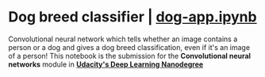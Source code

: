 # Dog breed classifier | [dog-app.ipynb](https://github.com/josh31416/dog-breed-classifier/blob/main/dog_app.ipynb)

Convolutional neural network which tells whether an image contains a person or a dog and gives a dog breed classification, even if it's an image of a person! This notebook is the submission for the **Convolutional neural networks** module in **[Udacity's Deep Learning Nanodegree](https://www.udacity.com/course/deep-learning-nanodegree--nd101)**
